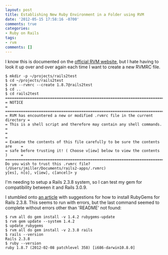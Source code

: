 ```yaml
---
layout: post
title: Establishing New Ruby Environment in a Folder using RVM
date: '2012-05-15 17:58:16 -0700'
comments: true
categories:
- Ruby on Rails
tags:
- rvm
comments: []
---
```


I know this is documented on the [official RVM website][1], but I hate having to
look it up over and over again each time I want to create a new RVMRC file.

``` shell
$ mkdir -p ~/projects/rails2test
$ cd ~/projects/rails2test
$ rvm --rvmrc --create 1.8.7@rails2test
$ cd ..
$ cd rails2test
==============================================================================
= NOTICE                                                                     =
==============================================================================
= RVM has encountered a new or modified .rvmrc file in the current directory =
= This is a shell script and therefore may contain any shell commands.       =
=                                                                            =
= Examine the contents of this file carefully to be sure the contents are    =
= safe before trusting it! ( Choose v[iew] below to view the contents )      =
==============================================================================
Do you wish to trust this .rvmrc file? (/Users/jmiller/Documents/rails2-apps/.rvmrc)
y[es], n[o], v[iew], c[ancel]> y

```

<!--more-->

I'm needing to setup a Rails 2.3.8 system, so I can test my gem for
compatibility between it and Rails 3.0.9.

I stumbled onto [an article][2] with suggestions for how to install RubyGems
for Rails 2.3.8. This seems to run with errors, but the last command seemed to
complete without errors other than 'README' not found:

``` shell
$ rvm all do gem install -v 1.4.2 rubygems-update
$ rvm gem update --system 1.4.2
$ update_rubygems
$ rvm all do gem install -v 2.3.8 rails
$ rails --version
Rails 2.3.8
$ ruby --version
ruby 1.8.7 (2012-02-08 patchlevel 358) [i686-darwin10.8.0]
```

[1]: https://rvm.io/workflow/rvmrc/
[2]: http://ecmanaut.blogspot.com/2011/09/running-old-rails-238-with-rvm.html
